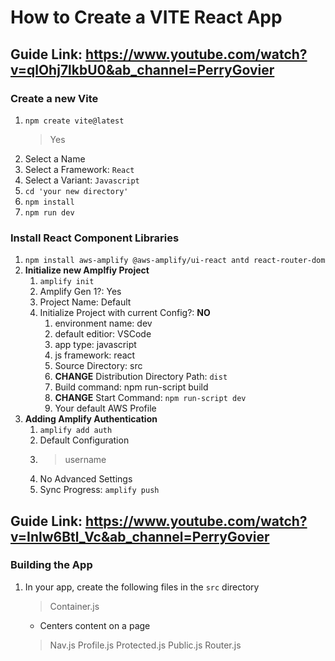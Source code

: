 # How to Create a VITE React App

## Guide Link: https://www.youtube.com/watch?v=qlOhj7lkbU0&ab_channel=PerryGovier 

### Create a new Vite
1. `npm create vite@latest`
   > Yes 
2.  Select a Name
3.  Select a Framework: `React`
4.  Select a Variant: `Javascript`
5.  `cd 'your new directory'`
6.  `npm install`
7.  `npm run dev`

### Install React Component Libraries
1. `npm install aws-amplify @aws-amplify/ui-react antd react-router-dom`
2. __Initialize new Amplfiy Project__ 
   1. `amplify init`
   2. Amplify Gen 1?: Yes
   3. Project Name: Default
   4. Initialize Project with current Config?: **NO**
      1. environment name: dev
      2. default editior: VSCode
      3. app type: javascript
      4. js framework: react
      5. Source Directory: src
      6. __**CHANGE**__ Distribution Directory Path: `dist`
      7. Build command: npm run-script build
      8. __**CHANGE**__ Start Command: `npm run-script dev`
      9. Your default AWS Profile
3. __Adding Amplify Authentication__
   1. `amplify add auth`
   2. Default Configuration
   3. >username
   4. No Advanced Settings
   5. Sync Progress: `amplify push`




## Guide Link: https://www.youtube.com/watch?v=Inlw6Btl_Vc&ab_channel=PerryGovier

### Building the App
1. In your app, create the following files in the `src` directory
   > Container.js
    - Centers content on a page
   > Nav.js
   > Profile.js
   > Protected.js
   > Public.js
   > Router.js
